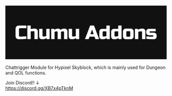 <p align="center">
    <img src="assets/ChumuAddons1500x500.png" alt="ChumuAddons">
</p>

Chattrigger Module for Hypixel Skyblock, which is mainly used for Dungeon and QOL functions.

Join Discord!! ↓<br>
https://discord.gg/XB7x4pTknM

